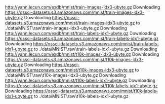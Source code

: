 http://yann.lecun.com/exdb/mnist/train-images-idx3-ubyte.gz
Downloading https://ossci-datasets.s3.amazonaws.com/mnist/train-images-idx3-ubyte.gz
Downloading https://ossci-datasets.s3.amazonaws.com/mnist/train-images-idx3-ubyte.gz to ./data\MNIST\raw\train-images-idx3-ubyte.gz
Downloading http://yann.lecun.com/exdb/mnist/train-labels-idx1-ubyte.gz
Downloading https://ossci-datasets.s3.amazonaws.com/mnist/train-labels-idx1-ubyte.gz
Downloading https://ossci-datasets.s3.amazonaws.com/mnist/train-labels-idx1-ubyte.gz to ./data\MNIST\raw\train-labels-idx1-ubyte.gz
Downloading http://yann.lecun.com/exdb/mnist/t10k-images-idx3-ubyte.gz
Downloading https://ossci-datasets.s3.amazonaws.com/mnist/t10k-images-idx3-ubyte.gz
Downloading https://ossci-datasets.s3.amazonaws.com/mnist/t10k-images-idx3-ubyte.gz to ./data\MNIST\raw\t10k-images-idx3-ubyte.gz
Downloading http://yann.lecun.com/exdb/mnist/t10k-labels-idx1-ubyte.gz
Downloading https://ossci-datasets.s3.amazonaws.com/mnist/t10k-labels-idx1-ubyte.gz
Downloading https://ossci-datasets.s3.amazonaws.com/mnist/t10k-labels-idx1-ubyte.gz to ./data\MNIST\raw\t10k-labels-idx1-ubyte.gz
